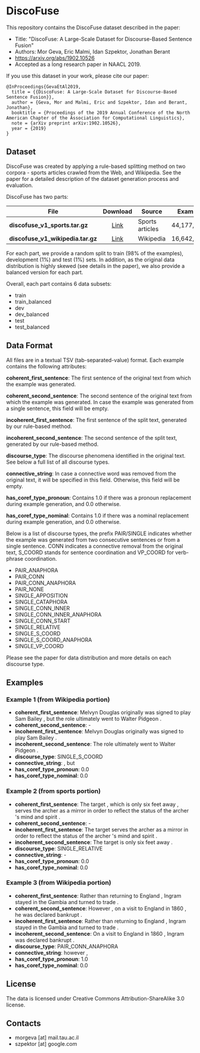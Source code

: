 # DiscoFuse

This repository contains the DiscoFuse dataset described in the paper:
* Title: "DiscoFuse: A Large-Scale Dataset for Discourse-Based Sentence Fusion"
* Authors: Mor Geva, Eric Malmi, Idan Szpektor, Jonathan Berant
* https://arxiv.org/abs/1902.10526
* Accepted as a long research paper in NAACL 2019.

If you use this dataset in your work, please cite our paper:
```
@InProceedings{GevaEtAl2019,
  title = {{DiscoFuse: A Large-Scale Dataset for Discourse-Based Sentence Fusion}},
  author = {Geva, Mor and Malmi, Eric and Szpektor, Idan and Berant, Jonathan},
  booktitle = {Proceedings of the 2019 Annual Conference of the North American Chapter of the Association for Computational Linguistics},
  note = {arXiv preprint arXiv:1902.10526},
  year = {2019}
}
```

## Dataset
DiscoFuse was created by applying a rule-based splitting method on two corpora -
sports articles crawled from the Web, and Wikipedia. See the paper for a detailed
description of the dataset generation process and evaluation.

DiscoFuse has two parts:

File | Download | Source | Examples
---- | :------: | ------ | -----------------:
**discofuse_v1_sports.tar.gz** | [Link](https://storage.googleapis.com/discofuse_dataset_v1/discofuse_v1_sports.tar.gz) | Sports articles | 44,177,443
**discofuse_v1_wikipedia.tar.gz** | [Link](https://storage.googleapis.com/discofuse_dataset_v1/discofuse_v1_wikipedia.tar.gz) | Wikipedia | 16,642,323

For each part, we provide a random split to train (98% of the examples), development (1%) and test (1%) sets. In addition, as the original data distribution is highly skewed (see details in the paper), we also provide a balanced version for each part.

Overall, each part contains 6 data subsets:
* train
* train_balanced
* dev
* dev_balanced
* test
* test_balanced

## Data Format
All files are in a textual TSV (tab-separated-value) format.
Each example contains the following attributes:

**coherent_first_sentence**: The first sentence of the original text from which the
example was generated.

**coherent_second_sentence**: The second sentence of the original text from which
the example was generated. In case the example was generated from a single
sentence, this field will be empty.

**incoherent_first_sentence**: The first sentence of the split text, generated by our
rule-based method.

**incoherent_second_sentence**: The second sentence of the split text, generated by
our rule-based method.

**discourse_type**: The discourse phenomena identified in the original text. See below
a full list of all discourse types.

**connective_string**: In case a connective word was removed from the original text, it
will be specified in this field. Otherwise, this field will be empty.

**has_coref_type_pronoun**: Contains 1.0 if there was a pronoun replacement during
example generation, and 0.0 otherwise.

**has_coref_type_nominal**: Contains 1.0 if there was a nominal replacement during
example generation, and 0.0 otherwise.

Below is a list of discourse types, the prefix PAIR/SINGLE indicates whether the
example was generated from two consecutive sentences or from a single sentence.
CONN indicates a connective removal from the original text, S_COORD stands for
sentence coordination and VP_COORD for verb-phrase coordination.
* PAIR_ANAPHORA
* PAIR_CONN
* PAIR_CONN_ANAPHORA
* PAIR_NONE
* SINGLE_APPOSITION
* SINGLE_CATAPHORA
* SINGLE_CONN_INNER
* SINGLE_CONN_INNER_ANAPHORA
* SINGLE_CONN_START
* SINGLE_RELATIVE
* SINGLE_S_COORD
* SINGLE_S_COORD_ANAPHORA
* SINGLE_VP_COORD

Please see the paper for data distribution and more details on each discourse type.

## Examples
### Example 1 (from Wikipedia portion)
* **coherent_first_sentence**: Melvyn Douglas originally was signed to play Sam Bailey , but the role ultimately went to Walter Pidgeon .
* **coherent_second_sentence**: -
* **incoherent_first_sentence**: Melvyn Douglas originally was signed to play Sam Bailey .
* **incoherent_second_sentence**: The role ultimately went to Walter Pidgeon .
* **discourse_type**: SINGLE_S_COORD
* **connective_string**: , but
* **has_coref_type_pronoun**: 0.0
* **has_coref_type_nominal**: 0.0

### Example 2 (from sports portion)
* **coherent_first_sentence**: The target , which is only six feet away , serves the archer as a mirror in order to reflect the status of the archer 's mind and spirit .
* **coherent_second_sentence**: -
* **incoherent_first_sentence**: The target serves the archer as a mirror in order to reflect the status of the archer 's mind and spirit .
* **incoherent_second_sentence**: The target is only six feet away .
* **discourse_type**: SINGLE_RELATIVE
* **connective_string**: -
* **has_coref_type_pronoun**: 0.0
* **has_coref_type_nominal**: 0.0

### Example 3 (from Wikipedia portion)
* **coherent_first_sentence**: Rather than returning to England , Ingram stayed in the Gambia and turned to trade .
* **coherent_second_sentence**: However , on a visit to England in 1860 , he was declared bankrupt .
* **incoherent_first_sentence**: Rather than returning to England , Ingram stayed in the Gambia and turned to trade .
* **incoherent_second_sentence**: On a visit to England in 1860 , Ingram was declared bankrupt .
* **discourse_type**: PAIR_CONN_ANAPHORA
* **connective_string**: however ,
* **has_coref_type_pronoun**: 1.0
* **has_coref_type_nominal**: 0.0

## License
The data is licensed under Creative Commons Attribution-ShareAlike 3.0 license.

## Contacts
* morgeva [at] mail.tau.ac.il
* szpektor [at] google.com
